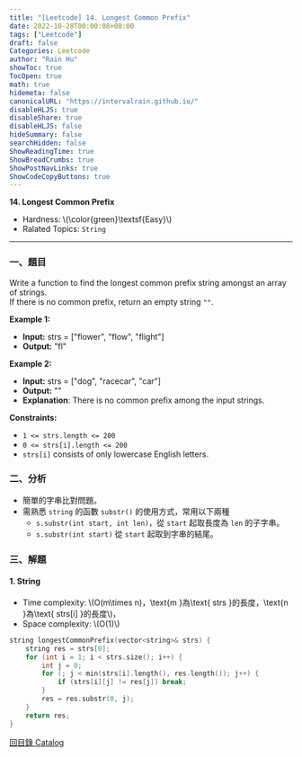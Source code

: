 ```yaml
---
title: "[Leetcode] 14. Longest Common Prefix"
date: 2022-10-28T00:00:08+08:00
tags: ["Leetcode"]
draft: false
Categories: Leetcode
author: "Rain Hu"
showToc: true
TocOpen: true
math: true
hidemeta: false
canonicalURL: "https://intervalrain.github.io/"
disableHLJS: true
disableShare: true
disableHLJS: false
hideSummary: false
searchHidden: false
ShowReadingTime: true
ShowBreadCrumbs: true
ShowPostNavLinks: true
ShowCodeCopyButtons: true
---
```

**14. Longest Common Prefix**
+ Hardness: \\(\color{green}\textsf{Easy}\\)
+ Ralated Topics: `String`
---
### 一、題目
Write a function to find the longest common prefix string amongst an array of strings.  
If there is no common prefix, return an empty string `""`.

**Example 1:**  
+ **Input:** strs = ["flower", "flow", "flight"]
+ **Output:** "fl"

**Example 2:**
+ **Input:** strs = ["dog", "racecar", "car"]
+ **Output:** ""
+ **Explanation**: There is no common prefix among the input strings.

**Constraints:**
+ `1 <= strs.length <= 200`
+ `0 <= strs[i].length <= 200`
+ `strs[i]` consists of only lowercase English letters.

### 二、分析
+ 簡單的字串比對問題。
+ 需熟悉 `string` 的函數 `substr()` 的使用方式，常用以下兩種
    + `s.substr(int start, int len)`，從 `start` 起取長度為 `len` 的子字串。
    + `s.substr(int start)` 從 `start` 起取到字串的結尾。

### 三、解題
#### 1. String
+ Time complexity: \\(O(m\times n)，\text{m }為\text{ strs }的長度，\text{n }為\text{ strs[i] }的長度\\)，
+ Space complexity: \\(O(1)\\)
```C++
string longestCommonPrefix(vector<string>& strs) {
    string res = strs[0];
    for (int i = 1; i < strs.size(); i++) {
        int j = 0;
        for (; j < min(strs[i].length(), res.length()); j++) {
            if (strs[i][j] != res[j]) break;
        }
        res = res.substr(0, j);
    }
    return res;
}
```
[回目錄 Catalog](/posts/leetcode)
